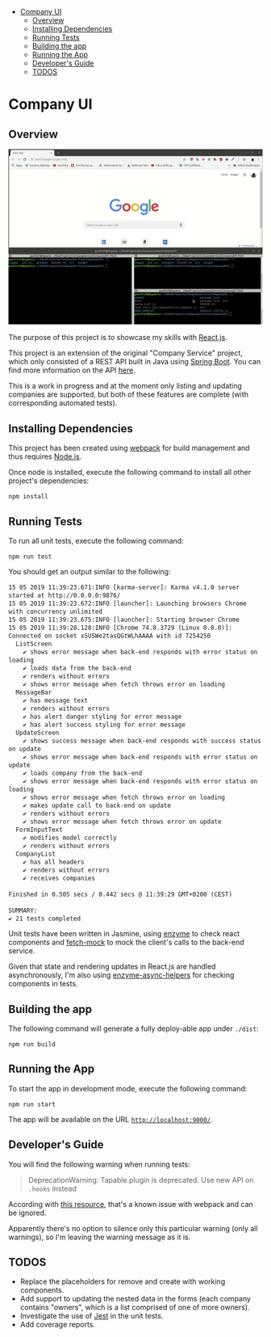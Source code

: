 <!-- TOC depthFrom:1 depthTo:6 withLinks:1 updateOnSave:1 orderedList:0 -->

- [Company UI](#company-ui)
	- [Overview](#overview)
	- [Installing Dependencies](#installing-dependencies)
	- [Running Tests](#running-tests)
	- [Building the app](#building-the-app)
	- [Running the App](#running-the-app)
	- [Developer's Guide](#developers-guide)
	- [TODOS](#todos)

<!-- /TOC -->


# Company UI

## Overview

![](./images/running_the_app.gif)

The purpose of this project is to showcase my skills with [React.js](https://reactjs.org/).

This project is an extension of the original "Company Service" project, which only consisted of a REST API built in Java using [Spring Boot](https://spring.io/projects/spring-boot). You can find more information on the API [here](../CompanyAPI).

This is a work in progress and at the moment only listing and updating companies are supported, but both of these features are complete (with corresponding automated tests).

## Installing Dependencies

This project has been created using [webpack](https://webpack.js.org/) for build management and thus requires [Node.js](https://nodejs.org/en/).

Once node is installed, execute the following command to install all other project's dependencies:

    npm install

## Running Tests

To run all unit tests, execute the following command:

    npm run test

You should get an output similar to the following:

    15 05 2019 11:39:23.671:INFO [karma-server]: Karma v4.1.0 server started at http://0.0.0.0:9876/
    15 05 2019 11:39:23.672:INFO [launcher]: Launching browsers Chrome with concurrency unlimited
    15 05 2019 11:39:23.675:INFO [launcher]: Starting browser Chrome
    15 05 2019 11:39:28.128:INFO [Chrome 74.0.3729 (Linux 0.0.0)]: Connected on socket xSUSWe2tasQGtWLhAAAA with id 7254250
      ListScreen
        ✔ shows error message when back-end responds with error status on loading
        ✔ loads data from the back-end
        ✔ renders without errors
        ✔ shows error message when fetch throws error on loading
      MessageBar
        ✔ has message text
        ✔ renders without errors
        ✔ has alert danger styling for error message
        ✔ has alert success styling for error message
      UpdateScreen
        ✔ shows success message when back-end responds with success status on update
        ✔ shows error message when back-end responds with error status on update
        ✔ loads company from the back-end
        ✔ shows error message when back-end responds with error status on loading
        ✔ shows error message when fetch throws error on loading
        ✔ makes update call to back-end on update
        ✔ renders without errors
        ✔ shows error message when fetch throws error on update
      FormInputText
        ✔ modifies model correctly
        ✔ renders without errors
      CompanyList
        ✔ has all headers
        ✔ renders without errors
        ✔ receives companies

    Finished in 0.505 secs / 0.442 secs @ 11:39:29 GMT+0200 (CEST)

    SUMMARY:
    ✔ 21 tests completed

Unit tests have been written in Jasmine, using [enzyme](https://airbnb.io/enzyme/) to check react components and [fetch-mock](http://www.wheresrhys.co.uk/fetch-mock/) to mock the client's calls to the back-end service.

Given that state and rendering updates in React.js are handled asynchronously, I'm also using [enzyme-async-helpers](https://github.com/zth/enzyme-async-helpers) for checking components in tests.

## Building the app

The following command will generate a fully deploy-able app under `./dist`:

    npm run build

## Running the App

To start the app in development mode, execute the following command:

    npm run start

The app will be available on the URL [`http://localhost:9000/`](http://localhost:9000/).

## Developer's Guide

You will find the following warning when running tests:

> DeprecationWarning: Tapable.plugin is deprecated. Use new API on `.hooks` instead

According with [this resource](https://github.com/webpack/webpack/issues/6568), that's a known issue with webpack and can be ignored.

Apparently there's no option to silence only this particular warning (only all warnings), so I'm leaving the warning message as it is.

## TODOS

- Replace the placeholders for remove and create with working components.
- Add support to updating the nested data in the forms (each company contains "owners", which is a list comprised of one of more owners).
- Investigate the use of [Jest](https://jestjs.io/) in the unit tests.
- Add coverage reports.

